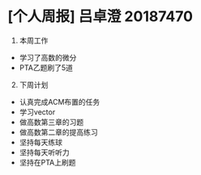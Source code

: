 # [个人周报] 吕卓澄 20187470
 1. 本周工作
 * 学习了高数的微分
 * PTA乙题刷了5道
 2. 下周计划
 * 认真完成ACM布置的任务
 * 学习vector
 * 做高数第三章的习题
 * 做高数第二章的提高练习
 * 坚持每天练球
 * 坚持每天听听力
 * 坚持在PTA上刷题
